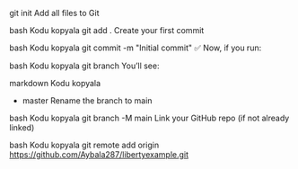 git init
Add all files to Git

bash
Kodu kopyala
git add .
Create your first commit

bash
Kodu kopyala
git commit -m "Initial commit"
✅ Now, if you run:

bash
Kodu kopyala
git branch
You’ll see:

markdown
Kodu kopyala
* master
Rename the branch to main

bash
Kodu kopyala
git branch -M main
Link your GitHub repo (if not already linked)

bash
Kodu kopyala
git remote add origin https://github.com/Aybala287/libertyexample.git
